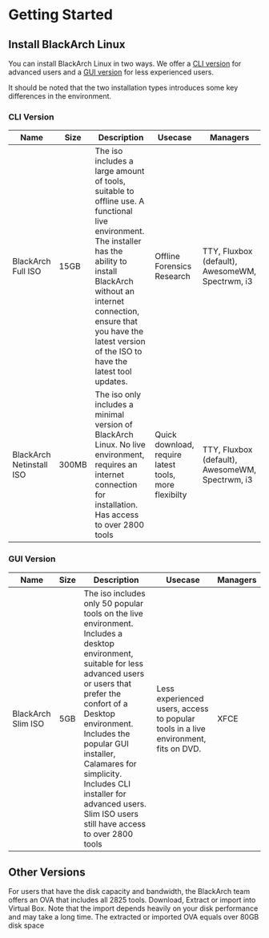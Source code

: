 # Getting Started

## Install BlackArch Linux
You can install BlackArch Linux in two ways. We offer a [CLI version](_wiki/blackarch-cli-install.md) for advanced users and a [GUI version](_wiki/blackarch-gui-install.md) for less experienced users.

It should be noted that the two installation types introduces some key differences in the environment.

### CLI Version
Name | Size | Description | Usecase | Managers
--- | --- | --- | --- | ---
BlackArch Full ISO | 15GB | The iso includes a large amount of tools, suitable to offline use. A functional live environment. The installer has the ability to install BlackArch without an internet connection, ensure that you have the latest version of the ISO to have the latest tool updates. | Offline Forensics Research | TTY, Fluxbox (default), AwesomeWM, Spectrwm, i3
BlackArch Netinstall ISO | 300MB | The iso only includes a minimal version of BlackArch Linux. No live environment, requires an internet connection for installation. Has access to over 2800 tools | Quick download, require latest tools, more flexibilty | TTY, Fluxbox (default), AwesomeWM, Spectrwm, i3 

### GUI Version
Name | Size | Description | Usecase | Managers
--- | --- | --- | --- | ---
BlackArch Slim ISO | 5GB | The iso includes only 50 popular tools on the live environment. Includes a desktop environment, suitable for less advanced users or users that prefer the confort of a Desktop environment. Includes the popular GUI installer, Calamares for simplicity. Includes CLI installer for advanced users. Slim ISO users still have access to over 2800 tools | Less experienced users, access to popular tools in a live environment, fits on DVD. | XFCE

## Other Versions
For users that have the disk capacity and bandwidth, the BlackArch team offers an OVA that includes all 2825 tools. Download, Extract or import into Virtual Box. Note that the import depends heavily on your disk performance and may take a long time. The extracted or imported OVA equals over 80GB disk space